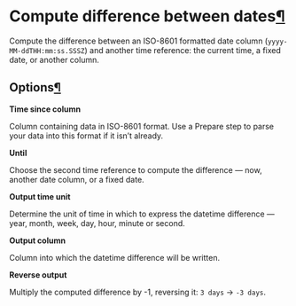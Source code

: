 Compute difference between dates[¶](#compute-difference-between-dates "Permalink to this heading")
==================================================================================================


Compute the difference between an ISO\-8601 formatted date column (`yyyy-MM-ddTHH:mm:ss.SSSZ`) and another time reference: the current time, a fixed date, or another column.



Options[¶](#options "Permalink to this heading")
------------------------------------------------


**Time since column**


Column containing data in ISO\-8601 format. Use a Prepare step to parse your data into this format if it isn’t already.


**Until**


Choose the second time reference to compute the difference — now, another date column, or a fixed date.


**Output time unit**


Determine the unit of time in which to express the datetime difference — year, month, week, day, hour, minute or second.


**Output column**


Column into which the datetime difference will be written.


**Reverse output**


Multiply the computed difference by \-1, reversing it: `3 days` → `-3 days`.